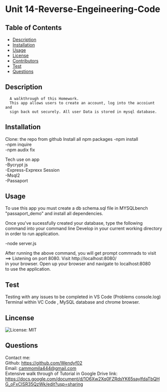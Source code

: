 # Unit 14-Reverse-Engeineering-Code
 
  ## Table of Contents
  * [Description](#description)
  * [Installation](#installation)
  * [Usage](#usage)
  * [License](#license)
  * [Contributors](#contributors)
  * [Test](#test)
  * [Questions](#questions)
  
  ## Description
      A walkthrough of this Homework.    
      This app allows users to create an account, log into the accoiunt and 
      sign back out securely. All user Data is stored in mysql database.


  ## Installation
  Clone: the repo from github 
  Install all npm packages 
  -npm install   
  -npm inquire    
  -npm audix fix  

  Tech use on app    
  -Bycrypt js      
  -Express-Exprexx Session       
  -Msql2    
  -Passaport     

  ## Usage
   To use this app you must create a db schema.sql file in MYSQLbench 
   "passaport_demo" and install all dependencies.    

   Once you've sucessfully created your database, type the following     
   command into your command line Develop in your current working directory    
   in order to run application.    

   -node server.js    

   After running the above command, you will get prompt commnads 
   to visit ==> Listening on port 8080. Visit http://localhost:8080/    
   in your browser. Open up your browser and navigate to localhost:8080     
   to use the application.      
   

  ## Test    
  Testing with any issues to be completed in VS Code (Problems console.log)    
  Terminal within VC Code , MySQL database and chrome browser.

    
  ## Lincense
  ![License: MIT](https://img.shields.io/badge/License-MIT-yellow.svg)


  ## Questions

  Contact me:       
  Github: https://github.com/Wendyf02     
  Email: cammomila444@gmail.com      
  Extensive walk through of Tutorial in Google Drive link:       
 https://docs.google.com/document/d/1O6Xw2Xq0FZRdsYK65saylfdaTbQHG_oFxCISR35QzWk/edit?usp=sharing         